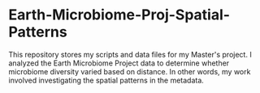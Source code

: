 # Earth-Microbiome-Proj-Spatial-Patterns
This repository stores my scripts and data files for my Master's project. I analyzed the Earth Microbiome Project data to determine whether microbiome diversity varied based on distance. In other words, my work involved investigating the spatial patterns in the metadata. 
